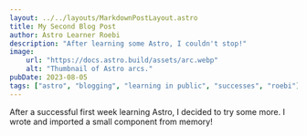 ```yaml
---
layout: ../../layouts/MarkdownPostLayout.astro
title: My Second Blog Post
author: Astro Learner Roebi
description: "After learning some Astro, I couldn't stop!"
image:
    url: "https://docs.astro.build/assets/arc.webp"
    alt: "Thumbnail of Astro arcs."
pubDate: 2023-08-05
tags: ["astro", "blogging", "learning in public", "successes", "roebi"]
---
```

After a successful first week learning Astro, I decided to try some more. I wrote and imported a small component from memory!